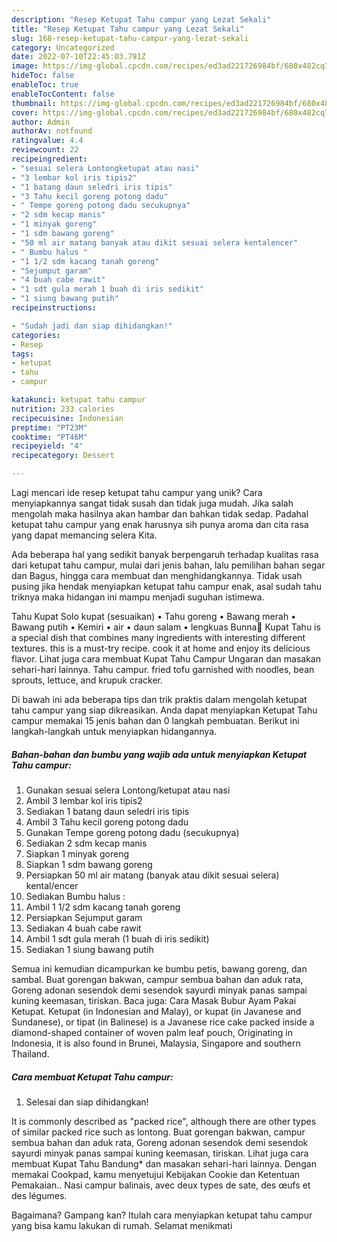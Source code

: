 ```yaml
---
description: "Resep Ketupat Tahu campur yang Lezat Sekali"
title: "Resep Ketupat Tahu campur yang Lezat Sekali"
slug: 168-resep-ketupat-tahu-campur-yang-lezat-sekali
category: Uncategorized
date: 2022-07-10T22:45:03.791Z
image: https://img-global.cpcdn.com/recipes/ed3ad221726984bf/680x482cq70/ketupat-tahu-campur-foto-resep-utama.jpg
hideToc: false
enableToc: true
enableTocContent: false
thumbnail: https://img-global.cpcdn.com/recipes/ed3ad221726984bf/680x482cq70/ketupat-tahu-campur-foto-resep-utama.jpg
cover: https://img-global.cpcdn.com/recipes/ed3ad221726984bf/680x482cq70/ketupat-tahu-campur-foto-resep-utama.jpg
author: Admin
authorAv: notfound
ratingvalue: 4.4
reviewcount: 22
recipeingredient:
- "sesuai selera Lontongketupat atau nasi"
- "3 lembar kol iris tipis2"
- "1 batang daun seledri iris tipis"
- "3 Tahu kecil goreng potong dadu"
- " Tempe goreng potong dadu secukupnya"
- "2 sdm kecap manis"
- "1 minyak goreng"
- "1 sdm bawang goreng"
- "50 ml air matang banyak atau dikit sesuai selera kentalencer"
- " Bumbu halus "
- "1 1/2 sdm kacang tanah goreng"
- "Sejumput garam"
- "4 buah cabe rawit"
- "1 sdt gula merah 1 buah di iris sedikit"
- "1 siung bawang putih"
recipeinstructions:

- "Sudah jadi dan siap dihidangkan!"
categories:
- Resep
tags:
- ketupat
- tahu
- campur

katakunci: ketupat tahu campur 
nutrition: 233 calories
recipecuisine: Indonesian
preptime: "PT23M"
cooktime: "PT46M"
recipeyield: "4"
recipecategory: Dessert

---
```





Lagi mencari ide resep ketupat tahu campur yang unik? Cara menyiapkannya sangat tidak susah dan tidak juga mudah. Jika salah mengolah maka hasilnya akan hambar dan bahkan tidak sedap. Padahal ketupat tahu campur yang enak harusnya sih punya aroma dan cita rasa yang dapat memancing selera Kita.





Ada beberapa hal yang sedikit banyak berpengaruh terhadap kualitas rasa dari ketupat tahu campur, mulai dari jenis bahan, lalu pemilihan bahan segar dan Bagus, hingga cara membuat dan menghidangkannya. Tidak usah pusing jika hendak menyiapkan ketupat tahu campur enak,      asal sudah tahu triknya maka hidangan ini mampu menjadi suguhan istimewa.














Tahu Kupat Solo kupat (sesuaikan) • Tahu goreng • Bawang merah • Bawang putih • Kemiri • air • daun salam • lengkuas Bunna💜 Kupat Tahu is a special dish that combines many ingredients with interesting different textures. this is a must-try recipe. cook it at home and enjoy its delicious flavor. Lihat juga cara membuat Kupat Tahu Campur Ungaran dan masakan sehari-hari lainnya. Tahu campur. fried tofu garnished with noodles, bean sprouts, lettuce, and krupuk cracker.






Di bawah ini ada beberapa tips dan trik praktis dalam mengolah ketupat tahu campur yang siap dikreasikan. Anda dapat menyiapkan Ketupat Tahu campur memakai 15 jenis bahan dan 0 langkah pembuatan. Berikut ini langkah-langkah untuk menyiapkan hidangannya.

<!--inarticleads1-->

##### Bahan-bahan dan bumbu yang wajib ada untuk menyiapkan Ketupat Tahu campur:

1. Gunakan sesuai selera Lontong/ketupat atau nasi
1. Ambil 3 lembar kol iris tipis2
1. Sediakan 1 batang daun seledri iris tipis
1. Ambil 3 Tahu kecil goreng potong dadu
1. Gunakan  Tempe goreng potong dadu (secukupnya)
1. Sediakan 2 sdm kecap manis
1. Siapkan 1 minyak goreng
1. Siapkan 1 sdm bawang goreng
1. Persiapkan 50 ml air matang (banyak atau dikit sesuai selera) kental/encer
1. Sediakan  Bumbu halus :
1. Ambil 1 1/2 sdm kacang tanah goreng
1. Persiapkan Sejumput garam
1. Sediakan 4 buah cabe rawit
1. Ambil 1 sdt gula merah (1 buah di iris sedikit)
1. Sediakan 1 siung bawang putih


Semua ini kemudian dicampurkan ke bumbu petis, bawang goreng, dan sambal. Buat gorengan bakwan, campur sembua bahan dan aduk rata, Goreng adonan sesendok demi sesendok sayurdi minyak panas sampai kuning keemasan, tiriskan. Baca juga: Cara Masak Bubur Ayam Pakai Ketupat. Ketupat (in Indonesian and Malay), or kupat (in Javanese and Sundanese), or tipat (in Balinese) is a Javanese rice cake packed inside a diamond-shaped container of woven palm leaf pouch, Originating in Indonesia, it is also found in Brunei, Malaysia, Singapore and southern Thailand. 

<!--inarticleads2-->

##### Cara membuat Ketupat Tahu campur:


1. Selesai dan siap dihidangkan!

It is commonly described as &#34;packed rice&#34;, although there are other types of similar packed rice such as lontong. Buat gorengan bakwan, campur sembua bahan dan aduk rata, Goreng adonan sesendok demi sesendok sayurdi minyak panas sampai kuning keemasan, tiriskan. Lihat juga cara membuat Kupat Tahu Bandung* dan masakan sehari-hari lainnya. Dengan memakai Cookpad, kamu menyetujui Kebijakan Cookie dan Ketentuan Pemakaian.. Nasi campur balinais, avec deux types de sate, des œufs et des légumes. 

Bagaimana? Gampang kan? Itulah cara menyiapkan ketupat tahu campur yang bisa kamu lakukan di rumah. Selamat menikmati
